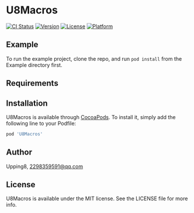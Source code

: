 # U8Macros

[![CI Status](https://img.shields.io/travis/Upping8/U8Macros.svg?style=flat)](https://travis-ci.org/Upping8/U8Macros)
[![Version](https://img.shields.io/cocoapods/v/U8Macros.svg?style=flat)](https://cocoapods.org/pods/U8Macros)
[![License](https://img.shields.io/cocoapods/l/U8Macros.svg?style=flat)](https://cocoapods.org/pods/U8Macros)
[![Platform](https://img.shields.io/cocoapods/p/U8Macros.svg?style=flat)](https://cocoapods.org/pods/U8Macros)

## Example

To run the example project, clone the repo, and run `pod install` from the Example directory first.

## Requirements

## Installation

U8Macros is available through [CocoaPods](https://cocoapods.org). To install
it, simply add the following line to your Podfile:

```ruby
pod 'U8Macros'
```

## Author

Upping8, 2298359591@qq.com

## License

U8Macros is available under the MIT license. See the LICENSE file for more info.
